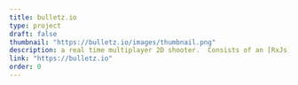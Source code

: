 ```yaml
---
title: bulletz.io
type: project
draft: false
thumbnail: "https://bulletz.io/images/thumbnail.png"
description: a real time multiplayer 2D shooter.  Consists of an [RxJs](https://rxjs-dev.firebaseapp.com/) frontend and an [elixir](https://elixir-lang.org/) backend.
link: "https://bulletz.io"
order: 0
---
```

